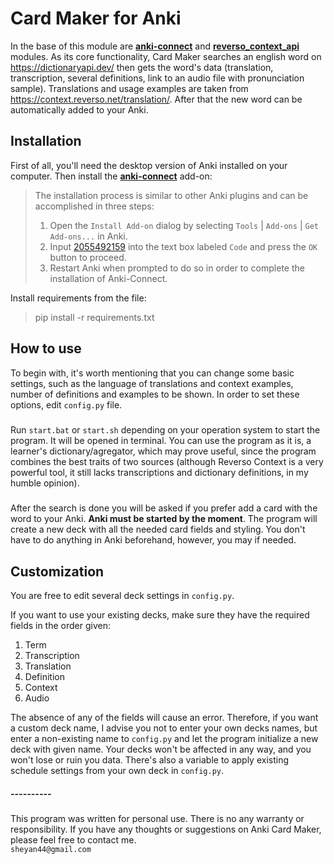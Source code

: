 # Card Maker for Anki
In the base of this module are [**anki-connect**](https://github.com/FooSoft/anki-connect) 
and [**reverso_context_api**](https://github.com/flagist0/reverso_context_api) modules. As its core functionality,
Card Maker searches an english word on https://dictionaryapi.dev/ then gets the word's data
(translation, transcription, several definitions, link to an audio file with pronunciation sample). Translations
and usage examples are taken from https://context.reverso.net/translation/. 
After that the new word can be automatically added to your Anki.
  
## Installation
First of all, you'll need the desktop version of Anki installed on your computer. 
Then install the [**anki-connect**](https://github.com/FooSoft/anki-connect) add-on:  
>The installation process is similar to other Anki plugins and can be accomplished in three steps:
>
>1.  Open the `Install Add-on` dialog by selecting `Tools` | `Add-ons` | `Get Add-ons...` in Anki.
>2.  Input [2055492159](https://ankiweb.net/shared/info/2055492159) into the text box labeled `Code` and press the `OK` button to proceed.
>3.  Restart Anki when prompted to do so in order to complete the installation of Anki-Connect.

Install requirements from the file:  
>pip install -r requirements.txt

## How to use 
To begin with, it's worth mentioning that you can change some basic settings, 
such as the language of translations and context examples, number of definitions and examples to be shown. 
In order to set these options, edit `config.py` file.  
#####
Run `start.bat` or `start.sh` depending on your operation system to start the program. 
It will be opened in terminal.
You can use the program as it is, a learner's dictionary/agregator, which may prove useful, 
since the program combines the best traits of two sources 
(although Reverso Context is a very powerful tool, it still lacks transcriptions and dictionary definitions,
in my humble opinion).
#####
After the search is done you will be asked if you prefer add a card with the word to your Anki. 
**Anki must be started by the moment**.
The program will create a new deck with all the needed card fields and styling.
You don't have to do anything in Anki beforehand, however, you may if needed.
## Customization
You are free to edit several deck settings in `config.py`.  
  
If you want to use your existing decks, make sure they have the required fields in the order given:
1. Term
2. Transcription
3. Translation
4. Definition
5. Context
6. Audio

The absence of any of the fields will cause an error. Therefore, if you want a custom deck name, 
I advise you not to enter your own decks names, but enter
a non-existing name to `config.py` and let the program initialize a new deck with given name.
Your decks won't be affected in any way, and you won't lose or ruin you data.
There's also a variable to apply existing schedule settings from your own deck in `config.py`.

##### ----------
This program was written for personal use. There is no any warranty or responsibility. 
If you have any thoughts or suggestions on Anki Card Maker, please feel free to contact me.  
`sheyan44@gmail.com`


